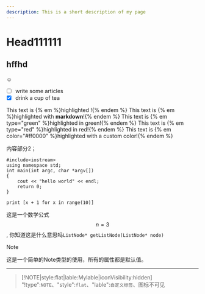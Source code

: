 ```yaml
---
description: This is a short description of my page
---
```


# Head111111


## hffhd


:relaxed:

*   [ ]  write some articles
*   [x]  drink a cup of tea

This text is {% em %}highlighted !{% endem %}
This text is {% em %}highlighted with **markdown**!{% endem %}
This text is {% em type="green" %}highlighted in green!{% endem %}
This text is {% em type="red" %}highlighted in red!{% endem %}
This text is {% em color="#ff0000" %}highlighted with a custom color!{% endem %}



<!--sec data-title="标题2" data-id="section0" data-show=true ces-->
内容部分2；
<!--endsec-->


```eval-cpp
#include<iostream>
using namespace std;
int main(int argc, char *argv[])
{
    cout << "hello world" << endl;
    return 0;
}
```

```eval-python
print [x + 1 for x in range(10)]
```


这是一个数学公式$$n = 3 $$, 你知道这是什么意思吗`ListNode* getListNode(ListNode* node)`



> [!NOTE]
> 这是一个简单的Note类型的使用，所有的属性都是默认值。


---


> [!NOTE|style:flat|lable:Mylable|iconVisibility:hidden]
> "!type":`NOTE`、"style":`flat`、"lable":`自定义标签`、图标不可见